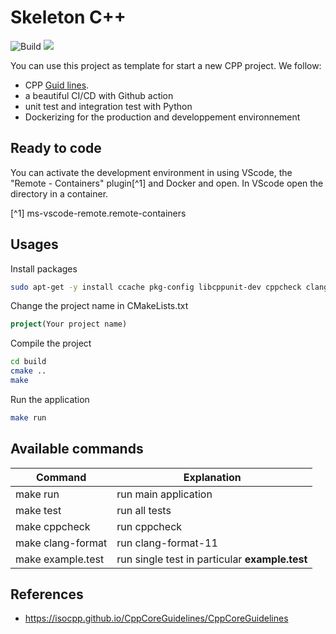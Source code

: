 # Skeleton C++
![Build](https://github.com/Jxtopher/skeleton-cpp/actions/workflows/build.yml/badge.svg) 
<a href="#"><img src="https://img.shields.io/badge/C++-20-blue.svg?style=flat-square"></a>

You can use this project as template for start a new CPP project. We follow:
 - CPP [Guid lines](https://isocpp.github.io/CppCoreGuidelines/CppCoreGuidelines).
 - a beautiful CI/CD with Github action
 - unit test and integration test with Python
 - Dockerizing for the production and developpement environnement

## Ready to code

You can activate the development environment in using VScode, the "Remote - Containers" plugin[^1]  and Docker and open. In VScode open the directory in a container. 

[^1] ms-vscode-remote.remote-containers

## Usages




Install packages

```bash
sudo apt-get -y install ccache pkg-config libcppunit-dev cppcheck clang-format-11 clang-tidy-11 libboost-program-options-dev
```

Change the project name in CMakeLists.txt

```cmake
project(Your project name)
```

Compile the project

```bash
cd build
cmake ..
make
```

Run the application

```bash
make run
```

##  Available commands

| Command                | Explanation                                     |
|------------------------|-------------------------------------------------|
| make run               |  run main application                           |
| make test              |  run all tests                                  |
| make cppcheck          |  run cppcheck                                   |
| make clang-format      |  run clang-format-11                            |
| make example.test      |  run single test in particular **example.test** |       


## References
- https://isocpp.github.io/CppCoreGuidelines/CppCoreGuidelines

